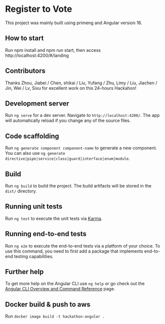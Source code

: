 # Register to Vote

This project was mainly built using primeng and Angular version 16.

## How to start

Run npm install and npm run start, then access http://localhost:4200/#/landing

## Contributors

Thanks Zhou, Jiabei / Chen, shikai / Liu, Yufang / Zhu, Limy / Liu, Jiachen / Jin, Wei / Lv, Sixu for excellent work on this 24-hours Hackahon!

## Development server

Run `ng serve` for a dev server. Navigate to `http://localhost:4200/`. The app will automatically reload if you change any of the source files.

## Code scaffolding

Run `ng generate component component-name` to generate a new component. You can also use `ng generate directive|pipe|service|class|guard|interface|enum|module`.

## Build

Run `ng build` to build the project. The build artifacts will be stored in the `dist/` directory.

## Running unit tests

Run `ng test` to execute the unit tests via [Karma](https://karma-runner.github.io).

## Running end-to-end tests

Run `ng e2e` to execute the end-to-end tests via a platform of your choice. To use this command, you need to first add a package that implements end-to-end testing capabilities.

## Further help

To get more help on the Angular CLI use `ng help` or go check out the [Angular CLI Overview and Command Reference](https://angular.io/cli) page.

## Docker build & push to aws
Run `docker image build -t hackathon-angular .`
